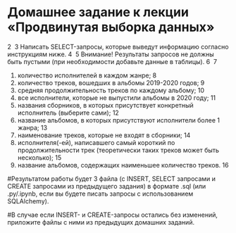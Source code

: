 

# Домашнее задание к лекции «Продвинутая выборка данных»
2
​
3
Написать SELECT-запросы, которые выведут информацию согласно инструкциям ниже.
4
​
5
Внимание! Результаты запросов не должны быть пустыми (при необходимости добавьте данные в таблицы).
6
​
7
1. количество исполнителей в каждом жанре;
8
2. количество треков, вошедших в альбомы 2019-2020 годов;
9
3. средняя продолжительность треков по каждому альбому;
10
4. все исполнители, которые не выпустили альбомы в 2020 году;
11
5. названия сборников, в которых присутствует конкретный исполнитель (выберите сами);
12
6. название альбомов, в которых присутствуют исполнители более 1 жанра;
13
7. наименование треков, которые не входят в сборники;
14
8. исполнителя(-ей), написавшего самый короткий по продолжительности трек (теоретически таких треков может быть несколько);
15
9. название альбомов, содержащих наименьшее количество треков.
16

#Результатом работы будет 3 файла (с INSERT, SELECT запросами и CREATE запросами из предыдущего задания) в формате .sql (или .py/.ipynb, если вы будете писать запросы с использованием SQLAlchemy).  

#В случае если INSERT- и CREATE-запросы остались без изменений, приложите файлы c ними из предыдущих домашних заданий.


